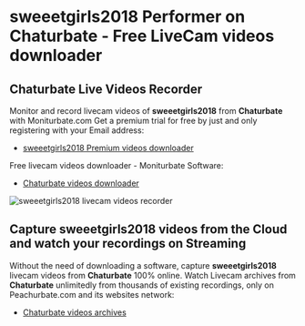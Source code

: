 # sweeetgirls2018 Performer on Chaturbate - Free LiveCam videos downloader

## Chaturbate Live Videos Recorder

Monitor and record livecam videos of **sweeetgirls2018** from **Chaturbate** with Moniturbate.com
Get a premium trial for free by just and only registering with your Email address:
* [sweeetgirls2018 Premium videos downloader](https://moniturbate.com/request-demo-licence-key.html)

Free livecam videos downloader - Moniturbate Software:
* [Chaturbate videos downloader](https://moniturbate.com/moniturbate-download-software.html)

![sweeetgirls2018 livecam videos recorder](https://peachurnet.com/templates/moniturbate-software.png)


## Capture sweeetgirls2018 videos from the Cloud and watch your recordings on Streaming

Without the need of downloading a software, capture **sweeetgirls2018** livecam videos from **Chaturbate** 100% online.
Watch Livecam archives from **Chaturbate** unlimitedly from thousands of existing recordings, only on Peachurbate.com and its websites network:
* [Chaturbate videos archives](https://peachurnet.com/)